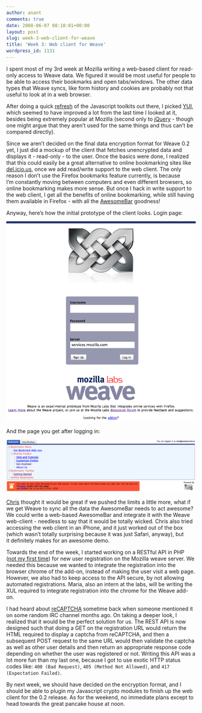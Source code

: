```yaml
---
author: anant
comments: true
date: 2008-06-07 08:10:01+00:00
layout: post
slug: week-3-web-client-for-weave
title: 'Week 3: Web client for Weave'
wordpress_id: 1131
---
```


I spent most of my 3rd week at Mozilla writing a web-based client for read-only access to Weave data. We figured it would be most useful for people to be able to access their bookmarks and open tabs/windows. The other data types that Weave syncs, like form history and cookies are probably not that useful to look at in a web browser.

After doing a quick [refresh](/2006/07/01/ajax-toolkit-shootout/) of the Javascript toolkits out there, I picked [YUI](http://replay.waybackmachine.org/20080702220300/http://developer.yahoo.com/yui/), which seemed to have improved a lot from the last time I looked at it, besides being extremely popular at Mozilla (second only to [jQuery](http://replay.waybackmachine.org/20080702220300/http://jquery.com/) - though one might argue that they aren’t used for the same things and thus can’t be compared directly).

Since we aren’t decided on the final data encryption format for Weave 0.2 yet, I just did a mockup of the client that fetches unencrypted data and displays it - read-only - to the user. Once the basics were done, I realized that this could easily be a great alternative to online bookmarking sites like [del.icio.us](http://replay.waybackmachine.org/20080702220300/http://del.icio.us/), once we add read/write support to the web client. The only reason I don’t use the Firefox bookmarks feature currently, is because I’m constantly moving between computers and even different browsers, so online bookmarking makes more sense. But once I hack in write support to the web client, I get all the benefits of online bookmarking, while still having them available in Firefox - with all the [AwesomeBar](http://replay.waybackmachine.org/20080702220300/http://ed.agadak.net/2007/11/smartbar-to-awesomebar) goodness!

Anyway, here’s how the initial prototype of the client looks. Login page:

![Weave's web client login page](/images/2008/weave-client-login.png)

And the page you get after logging in:

![You can view your bookmarks and open tabs/windows](/images/2008/weave-client-inside.png)

[Chris](http://replay.waybackmachine.org/20080702220300/http://cbeard.typepad.com/) thought it would be great if we pushed the limits a little more, what if we get Weave to sync all the data the AwesomeBar needs to act awesome? We could write a web-based AwesomeBar and integrate it with the Weave web-client - needless to say that it would be totally wicked. Chris also tried accessing the web client in an iPhone, and it just worked out of the box (which wasn’t totally surprising because it was just Safari, anyway), but it definitely makes for an awesome demo.

Towards the end of the week, I started working on a RESTful API in PHP ([not my first time](/2006/06/06/building-a-rest-web-service-in-php/)) for new user registration on the Mozilla weave server. We needed this because we wanted to integrate the registration into the browser chrome of the add-on, instead of making the user visit a web page. However, we also had to keep access to the API secure, by not allowing automated registrations. Maria, also an intern at the labs, will be writing the XUL required to integrate registration into the chrome for the Weave add-on.

I had heard about [reCAPTCHA](http://replay.waybackmachine.org/20080702220300/http://recaptcha.net/) sometime back when someone mentioned it on some random IRC channel months ago. On taking a deeper look, I realized that it would be the perfect solution for us. The REST API is now designed such that doing a GET on the registration URL would return the HTML required to display a captcha from reCAPTCHA, and then a subsequent POST request to the same URL would then validate the captcha as well as other user details and then return an appropriate response code depending on whether the user was registered or not. Writing this API was a lot more fun than my last one, because I got to use exotic HTTP status codes like: `400 (Bad Request)`, `405 (Method Not Allowed)`, and `417 (Expectation Failed)`.

By next week, we should have decided on the encryption format, and I should be able to plugin my Javascript crypto modules to finish up the web client for the 0.2 release. As for the weekend, no immediate plans except to head towards the great pancake house at noon.
